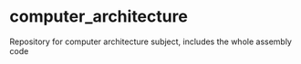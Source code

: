 # computer_architecture
Repository for computer architecture subject, includes the whole assembly code
